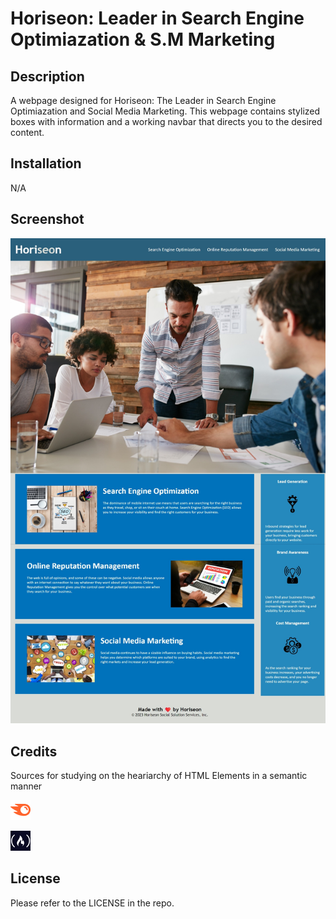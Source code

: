 # Horiseon: Leader in Search Engine Optimiazation & S.M Marketing

## Description

A webpage designed for Horiseon: The Leader in Search Engine Optimiazation and Social Media Marketing.
This webpage contains stylized boxes with information and a working navbar that directs you to the desired content.

## Installation

N/A

## Screenshot

![Screenshot of Webpage](Public/assets/images/SEO-preview.jpeg)


## Credits

Sources for studying on the heariarchy of HTML Elements in a semantic manner

[![SemRush Blog: Semantic HTML](Public\assets\images\semablogimage.png)](https://www.semrush.com/blog/semantic-html5-guide/)

[![freeCodeCamp](Public\assets\images\freecodecampimage.png)](https://www.freecodecamp.org/news/semantic-html5-elements/#:~:text=Semantic%20HTML%20elements%20are%20those,content%20that%20is%20inside%20them.)


## License

Please refer to the LICENSE in the repo.


